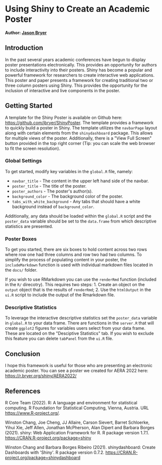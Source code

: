# Using Shiny to Create an Academic Poster

**Author: [Jason Bryer](mailto:jason.bryer@cuny.edu)**

## Introduction

In the past several years academic conferences have begun to display poster presentations electronically. This provides an opportunity for authors to include interactivity into their posters. Shiny has become a popular and powerful framework for researchers to create interactive web applications. This poster and paper presents a framework for creating traditional two or three column posters using Shiny. This provides the opportunity for the inclusion of interactive and live components in the poster.

## Getting Started

A template for the Shiny Poster is available on Github here: https://github.com/jbryer/ShinyPoster. The template provides a framework to quickly build a poster in Shiny. The template utilizes the `navbarPage` layout along with certain elements from the `shinydashboard` package. This allows for multiple views of the poster. Additionally, there is a "View Full Screen" button provided in the top right corner (Tip: you can scale the web browser to fit the screen resolution).

### Global Settings

To get started, modify key variables in the `global.R` file, namely:

* `navbar_title` - The content in the upper left hand side of the navbar.
* `poster_title` - The title of the poster.
* `poster_authors` - The poster's author(s).
* `background_color` - The background color of the poster.
* `tabs_with_white_background` - Any tabs that should have a white background instead of `background_color`.

Additionally, any data should be loaded within the `global.R` script and the `poster_data` variable should be set to the `data.frame` from which descriptive statistics are presented.

### Poster Boxes

To get you started, there are six boxes to hold content across two rows where row one had three columns and row two had two columns. To simplify the process of populating content in your poster, the `includeMarkdown` function is used with individual markdown files located in the `docs/` folder.

If you wish to use RMarkdown you can use the `renderRmd` function (included in the `R/` direcotry). This requires two steps: 1. Create an object on the `output` object that is the results of `renderRmd`; 2. Use the `htmlOutput` in the `ui.R` script to include the output of the Rmarkdown file.

### Descriptive Statistics

To leverage the interactive descriptive statistics set the `poster_data` variable in `global.R` to your data frame. There are functions in the `server.R` that will create `ggplot2` figures for variables users select from your data frame. These are located on the "Desciptive Statistics" tab. If you wish to exclude this feature you can delete `tabPanel` from the `ui.R` file.

## Conclusion

I hope this framework is useful for those who are presenting an electronic academic poster. You can see a poster we created for AERA 2022 here: https://r.bryer.org/shiny/AERA2022/

## References

R Core Team (2022). R: A language and environment for statistical computing. R Foundation for Statistical Computing, Vienna, Austria. URL https://www.R-project.org/.
  
Winston Chang, Joe Cheng, JJ Allaire, Carson Sievert, Barret Schloerke, Yihui Xie, Jeff Allen, Jonathan McPherson, Alan Dipert and Barbara Borges (2021). shiny: Web Application Framework for R. R package version 1.7.1. https://CRAN.R-project.org/package=shiny

Winston Chang and Barbara Borges Ribeiro (2021). shinydashboard: Create Dashboards with 'Shiny'. R package version 0.7.2. https://CRAN.R-project.org/package=shinydashboard

